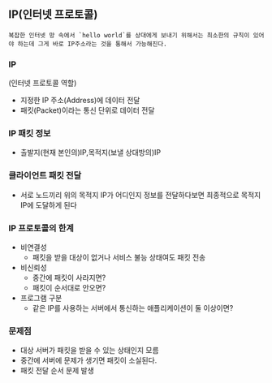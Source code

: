 ## IP(인터넷 프로토콜)

```
복잡한 인터넷 망 속에서 `hello world`를 상대에게 보내기 위해서는 최소한의 규칙이 있어야 하는데 그게 바로 IP주소라는 것을 통해서 가능해진다.
```
### IP
(인터넷 프로토콜 역할)

- 지정한 IP 주소(Address)에 데이터 전달
- 패킷(Packet)이라는 통신 단위로 데이터 전달

### IP 패킷 정보
- 출발지(현재 본인의)IP,목적지(보낼 상대방의)IP
  
### 클라이언트 패킷 전달
- 서로 노드끼리 위의 목적지 IP가 어디인지 정보를 전달하다보면 최종적으로 목적지 IP에 도달하게 된다

### IP 프로토콜의 한계
- 비연결성
  - 패킷을 받을 대상이 없거나 서비스 불능 상태여도 패킷 전송
- 비신뢰성
  - 중간에 패킷이 사라지면?
  - 패킷이 순서대로 안오면?
- 프로그램 구분
  - 같은 IP를 사용하는 서버에서 통신하는 애플리케이션이 둘 이상이면?


### 문제점
- 대상 서버가 패킷을 받을 수 있는 상태인지 모름
- 중간에 서버에 문제가 생기면 패킷이 소실된다.
- 패킷 전달 순서 문제 발생 
